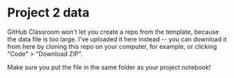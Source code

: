 # Project 2 data

GitHub Classroom won't let you create a repo from the template, because the data file is too large. I've uploaded it here instead -- you can download it from here by cloning this repo on your computer, for example, or clicking "Code" > "Download ZIP".

Make sure you put the file in the same folder as your project notebook!

